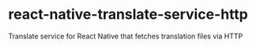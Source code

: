 # react-native-translate-service-http
Translate service for React Native that fetches translation files via HTTP
